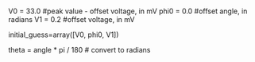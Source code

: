 ```
```
V0   = 33.0    #peak value - offset voltage, in mV
phi0 = 0.0   #offset angle, in radians
V1   = 0.2 #offset voltage, in mV

initial_guess=array([V0, phi0, V1])

theta = angle * pi / 180  # convert to radians

```
```
